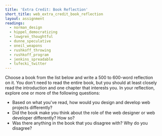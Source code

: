 ```yaml
---
title: 'Extra Credit: Book Reflection'
short_title: web_extra_credit_book_reflection
layout: assignment
readings:
  - norman_design
  - hippel_democratizing
  - lowgren_thoughtful
  - dunne_speculative
  - oneil_weapons
  - rushkoff_throwing
  - rushkoff_program
  - jenkins_spreadable
  - tufecki_twitter
---
```


Choose a book from the list below and write a 500 to 600-word reflection on it. You don't need to read the entire book, but you should at least closely read the introduction and one chapter that interests you. In your reflection, explore one or more of the following questions:

- Based on what you've read, how would you design and develop web projects differently?
- Did the book make you think about the role of the web designer or web developer differently? How so?
- Was there anything in the book that you disagree with? Why do you disagree?
